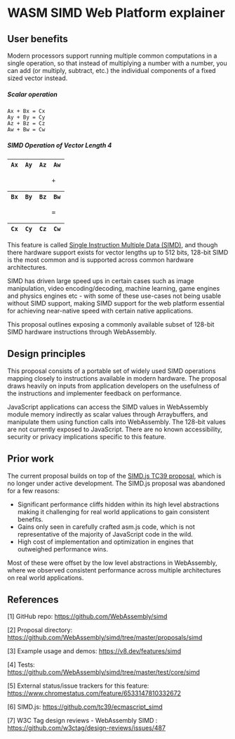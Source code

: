 # WASM SIMD Web Platform explainer

## User benefits
Modern processors support running multiple common computations in a single operation, so that instead of multiplying a number with a number, you can add (or multiply, subtract, etc.) the individual components of a fixed sized vector instead.

##### Scalar operation #####

```
Ax + Bx = Cx
Ay + By = Cy
Az + Bz = Cz
Aw + Bw = Cw
```

##### SIMD Operation of Vector Length 4 #####

`Ax`|`Ay`|`Az`|`Aw`
--|--|--|--

<pre>
            +
</pre>

`Bx`|`By`|`Bz`|`Bw`
--|--|--|--

<pre>
            =
</pre>

`Cx`|`Cy`|`Cz`|`Cw`
--|--|--|--






This feature is called [Single Instruction Multiple Data (SIMD)](https://en.wikipedia.org/wiki/SIMD), and though there hardware support exists for vector lengths up to 512 bits, 128-bit SIMD is the most common and is supported across common hardware architectures.

SIMD has driven large speed ups in certain cases such as image manipulation, video encoding/decoding, machine learning, game engines and physics engines etc - with some of these use-cases not being usable without SIMD support, making SIMD support for the web platform essential for achieving near-native speed with certain native applications.

This proposal outlines exposing a commonly available subset of 128-bit SIMD hardware instructions through WebAssembly.

## Design principles
This proposal consists of a portable set of widely used SIMD operations mapping closely to instructions available in modern hardware. The proposal draws heavily on inputs from application developers on the usefulness of the instructions and implementer feedback on performance. 

JavaScript applications can access the SIMD values in WebAssembly module memory indirectly as scalar values through Arraybuffers, and manipulate them using function calls into WebAssembly. The 128-bit values are not currently exposed to JavaScript. There are no known accessibility, security or privacy implications specific to this feature. 

## Prior work
The current proposal builds on top of the [SIMD.js TC39 proposal](https://github.com/tc39/ecmascript_simd), which is no longer under active development. The SIMD.js proposal was abandoned for a few reasons:

* Significant performance cliffs hidden within its high level abstractions making it challenging for real world applications to gain consistent benefits.
* Gains only seen in carefully crafted asm.js code, which is not representative of the majority of JavaScript code in the wild.
* High cost of implementation and optimization in engines that outweighed performance wins.

Most of these were offset by the low level abstractions in WebAssembly, where we observed consistent performance across multiple architectures on real world applications.

## References
[1] GitHub repo: https://github.com/WebAssembly/simd

[2] Proposal directory: https://github.com/WebAssembly/simd/tree/master/proposals/simd

[3] Example usage and demos: https://v8.dev/features/simd

[4] Tests: https://github.com/WebAssembly/simd/tree/master/test/core/simd

[5] External status/issue trackers for this feature: https://www.chromestatus.com/feature/6533147810332672

[6] SIMD.js: https://github.com/tc39/ecmascript_simd 

[7] W3C Tag design reviews - WebAssembly SIMD : https://github.com/w3ctag/design-reviews/issues/487
